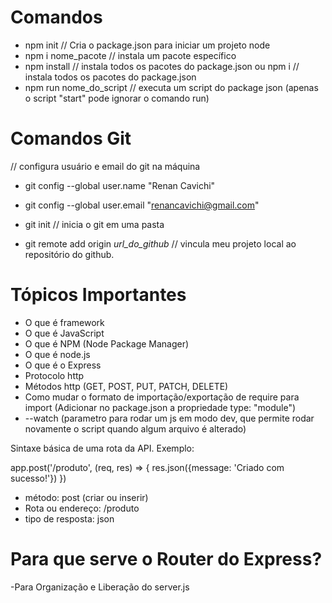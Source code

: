 # Comandos

- npm init // Cria o package.json para iniciar um projeto node
- npm i nome_pacote // instala um pacote específico
- npm install // instala todos os pacotes do package.json 
ou 
  npm i // instala todos os pacotes do package.json
- npm run nome_do_script // executa um script do package json (apenas o script "start" pode ignorar o comando run)

# Comandos Git

// configura usuário e email do git na máquina
- git config --global user.name "Renan Cavichi"
- git config --global user.email "renancavichi@gmail.com" 

- git init // inicia o git em uma pasta
- git remote add origin _url_do_github_ // vincula meu projeto local ao repositório do github.


# Tópicos Importantes

- O que é framework
- O que é JavaScript
- O que é NPM (Node Package Manager)
- O que é node.js
- O que é o Express
- Protocolo http
- Métodos http (GET, POST, PUT, PATCH, DELETE)
- Como mudar o formato de importação/exportação de require para import
(Adicionar no package.json a propriedade type: "module")
- --watch (parametro para rodar um js em modo dev, que permite rodar novamente o script quando algum arquivo é alterado)

Sintaxe básica de uma rota da API. Exemplo:

app.post('/produto', (req, res) => {
  res.json({message: 'Criado com sucesso!'})
})

- método: post (criar ou inserir)
- Rota ou endereço: /produto
- tipo de resposta: json

# Para que serve o Router do Express?

-Para Organização e Liberação do server.js